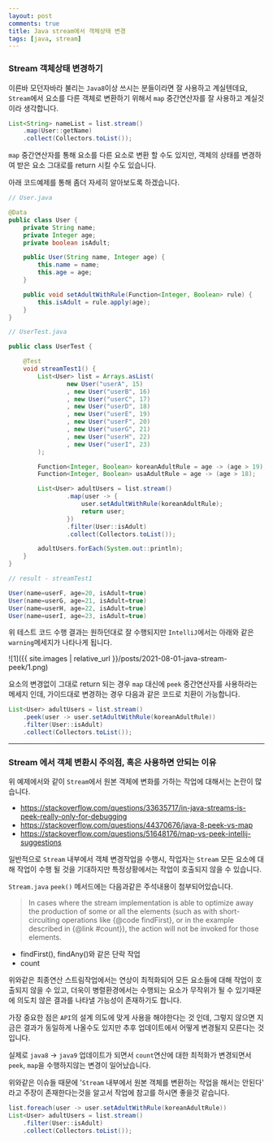 ```yaml
---
layout: post
comments: true
title: Java stream에서 객체상태 변경
tags: [java, stream]
---
```


### Stream 객체상태 변경하기

이른바 모던자바라 불리는 `Java8`이상 쓰시는 분들이라면 잘 사용하고 계실텐데요,  `Stream`에서 요소를 다른 객체로 변환하기 위해서 `map` 중간연산자를 잘 사용하고 계실것이라 생각합니다.

```java
List<String> nameList = list.stream()
    .map(User::getName)
    .collect(Collectors.toList());
```

`map` 중간연산자를 통해 요소를 다른 요소로 변환 할 수도 있지만, 객체의 상태를 변경하여 받은 요소 그대로를 return 시킬 수도 있습니다.

아래 코드예제를 통해 좀더 자세히 알아보도록 하겠습니다.

```java
// User.java

@Data
public class User {
    private String name;
    private Integer age;
    private boolean isAdult;

    public User(String name, Integer age) {
        this.name = name;
        this.age = age;
    }

    public void setAdultWithRule(Function<Integer, Boolean> rule) {
        this.isAdult = rule.apply(age);
    }
}
```

```java
// UserTest.java

public class UserTest {

    @Test
    void streamTest1() {
        List<User> list = Arrays.asList(
                new User("userA", 15)
                , new User("userB", 16)
                , new User("userC", 17)
                , new User("userD", 18)
                , new User("userE", 19)
                , new User("userF", 20)
                , new User("userG", 21)
                , new User("userH", 22)
                , new User("userI", 23)
        );

        Function<Integer, Boolean> koreanAdultRule = age -> (age > 19);
        Function<Integer, Boolean> usaAdultRule = age -> (age > 18);

        List<User> adultUsers = list.stream()
                .map(user -> {
                    user.setAdultWithRule(koreanAdultRule);
                    return user;
                })
                .filter(User::isAdult)
                .collect(Collectors.toList());

        adultUsers.forEach(System.out::println);
    }
}
```

```java
// result - streamTest1

User(name=userF, age=20, isAdult=true)
User(name=userG, age=21, isAdult=true)
User(name=userH, age=22, isAdult=true)
User(name=userI, age=23, isAdult=true)
```

위 테스트 코드 수행 결과는 원하던대로 잘 수행되지만 `IntelliJ`에서는 아래와 같은 `warning`메세지가 나타나게 됩니다.

![1]({{ site.images | relative_url }}/posts/2021-08-01-java-stream-peek/1.png)   

요소의 변경없이 그대로 return 되는 경우 `map` 대신에 `peek` 중간연산자를 사용하라는 메세지 인데, 가이드대로 변경하는 경우 다음과 같은 코드로 치환이 가능합니다.

```java
List<User> adultUsers = list.stream()
    .peek(user -> user.setAdultWithRule(koreanAdultRule))
    .filter(User::isAdult)
    .collect(Collectors.toList());
```

---

### Stream 에서 객체 변환시 주의점, 혹은 사용하면 안되는 이유

위 예제에서와 같이 `Stream`에서 원본 객체에 변화를 가하는 작업에 대해서는 논란이 많습니다.  

- https://stackoverflow.com/questions/33635717/in-java-streams-is-peek-really-only-for-debugging
- https://stackoverflow.com/questions/44370676/java-8-peek-vs-map
- https://stackoverflow.com/questions/51648176/map-vs-peek-intellij-suggestions

일반적으로 `Stream` 내부에서 객체 변경작업을 수행시, 작업자는 `Stream` 모든 요소에 대해 작업이 수행 될 것을 기대하지만 특정상황에서는 작업이 호출되지 않을 수 있습니다.

`Stream.java` `peek()` 메서드에는 다음과같은 주석내용이 첨부되어있습니다.

> In cases where the stream implementation is able to optimize away the production of some or all the elements (such as with short-circuiting operations like {@code findFirst}, or in the example described in {@link #count}), the action will not be invoked for those elements.


- findFirst(), findAny()와 같은 단락 작업
- count

위와같은 최종연산 스트림작업에서는 연상이 최적화되어 모든 요소들에 대해 작업이 호출되지 않을 수 있고, 더욱이 병렬환경에서는 수행되는 요소가 무작위가 될 수 있기때문에 의도치 않은 결과를 나타낼 가능성이 존재하기도 합니다.

가장 중요한 점은 `API`의 설계 의도에 맞게 사용을 해야한다는 것 인데, 그렇지 않으면 지금은 결과가 동일하게 나올수도 있지만 추후 업데이트에서 어떻게 변경될지 모른다는 것 입니다.  

실제로 `java8` -> `java9` 업데이트가 되면서 `count`연산에 대한 최적화가 변경되면서 `peek`, `map`을 수행하지않는 변경이 일어났습니다.

위와같은 이슈들 때문에 '`Stream` 내부에서 원본 객체를 변환하는 작업을 해서는 안된다' 라고 주장이 존재한다는것을 알고서 작업에 참고를 하시면 좋을것 같습니다.

```java
list.foreach(user -> user.setAdultWithRule(koreanAdultRule))
List<User> adultUsers = list.stream()
    .filter(User::isAdult)
    .collect(Collectors.toList());
```